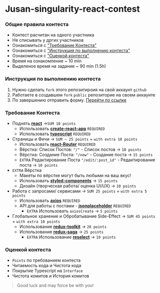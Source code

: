 # Jusan-singularity-react-contest

### Общие правила контеста
- Контест расчитан на одного участника 
- Не списывать у дргих участников
- Ознакомиться с ["Требование Контеста"](#требование-контеста)
- Ознакомиться с ["Инструкция по выполнению контеста"](#инструкция-по-выполнению-контеста)
- Ознакомиться с ["Оценкой контеста"](#оценкой-контеста)
- Время на ознакомление ~ 10 min 
- Выделеное время на задание ~ 90 min (1.5h)

### Инструкция по выполнению контеста 
1. Нужно сделать `fork` этого репозитироия на свой аккаунт `github` 
2. Работаете в создавшем `fork` `public` репозиторие на своем аккаунте 
4. По завершению отправить форму. [Перейти по ссылке](https://forms.gle/1kngM1aGm8hdz6g58)


### Требование Контеста
- Поднять [**react**](https://ru.reactjs.org/) ->`SUM 10 points` 
  - Использовать [**create-react-app**](https://create-react-app.dev/) `REQUIRED`
  - Использовать [**typescript**](https://www.typescriptlang.org/) `REQUIRED`
- Страницы и Фичи -> `SUM ~ 25 points` + `with extra 10 points`
  - Использовать [**react-Router**](https://reactrouter.com/) `REQUIRED`
  - Вёрстка: Список Постов: `"/"` - Список постов -> `10 points`
  - Вёрстка: Создание Поста: `"/new"` - Создание поста  -> `15 points`
  - `EXTRA` Редактирование Поста `"/edit/:post_id"` - Редактирование поста  -> `10 points`
- `EXTRA` Вёрстка
  - Макеты по вёрстке могут быть любыми на ваш вкус!
  - Использовать  [**styled-components**](https://styled-components.com/)  -> `15 points`
  - Дизайн (творческая работа/ оценка UI/UX)  -> `10 points`
- Работа с запросами/ сервисами -> `SUM 25 points` + `with extra 5 points`
  - Использовать [**axios**](https://github.com/axios/axios) `REQUIRED`
  - API для работы с постами - [**jsonplaceholder**](https://jsonplaceholder.typicode.com/guide/) `REQUIRED`
    - `EXTRA` Использовать `axiosCreate` -> `5 points` 
- Глобальное хранение и Обробатывание Side-Effect -> `SUM 45 points` + `with extra 10 points`
  - Использование [**redux-toolkit**](https://redux-toolkit.js.org/) -> `20 points`
  - Использование [**redux-saga**](https://redux-saga.js.org/) -> `25 points`
    - `EXTRA` Использование [**reselect**](https://github.com/reduxjs/reselect) -> `10 points`


### Оценкой контеста
- `Points` по требованием контеста
- Читаемость кода и Чистота кода 
- Покрытие Typescript на `Interface`
- Чистота комитов и История комитов




 >Good luck and may force be with you!